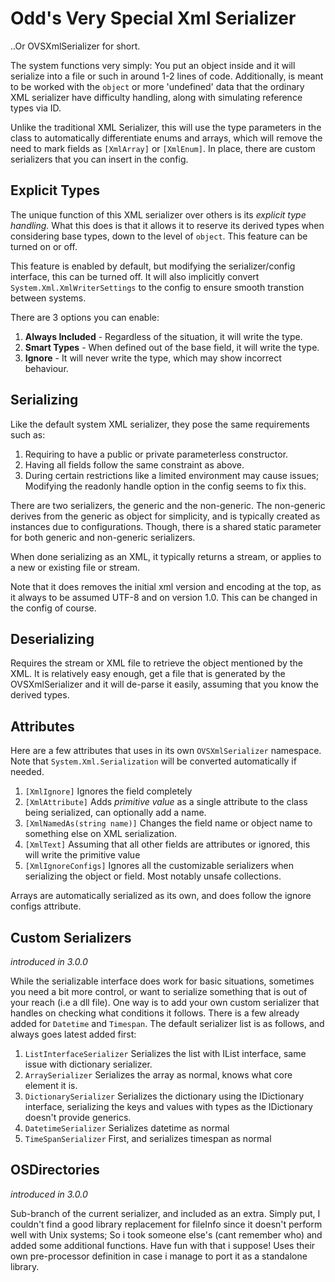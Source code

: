 ﻿# Odd's Very Special Xml Serializer

..Or OVSXmlSerializer for short.

The system functions very simply: You put an object inside and it will serialize
into a file or such in around 1-2 lines of code. Additionally, is meant to be 
worked with the `object` or more 'undefined' data that the ordinary XML serializer 
have difficulty handling, along with simulating reference types via ID.


Unlike the traditional XML Serializer, this will use the type parameters in the
class to automatically differentiate enums and arrays, which will remove the 
need to mark fields as `[XmlArray]` or `[XmlEnum]`. In place, there are custom 
serializers that you can insert in the config.

## Explicit Types

The unique function of this XML serializer over others is its *explicit type 
handling.* What this does is that it allows it to reserve its derived types when
considering base types, down to the level of `object`. This feature can be turned
on or off.

This feature is enabled by default, but modifying the serializer/config interface, 
this can be turned  off. It will also implicitly convert `System.Xml.XmlWriterSettings` 
to the config to ensure smooth transtion between systems.

There are 3 options you can enable:
1. **Always Included** - Regardless of the situation, it will write the type.
2. **Smart Types** - When defined out of the base field, it will write the type.
3. **Ignore** - It will never write the type, which may show incorrect behaviour.

## Serializing

Like the default system XML serializer, they pose the same requirements such as:
1. Requiring to have a public or private parameterless constructor.
2. Having all fields follow the same constraint as above.
3. During certain restrictions like a limited environment may cause issues; Modifying
the readonly handle option in the config seems to fix this.

There are two serializers, the generic and the non-generic. The non-generic derives
from the generic as object for simplicity, and is typically created as instances
due to configurations. Though, there is a shared static parameter for both generic
and non-generic serializers.

When done serializing as an XML, it typically returns a stream, or applies to a
new or existing file or stream.

Note that it does removes the initial xml version and encoding at the top, as it
always to be assumed UTF-8 and on version 1.0. This can be changed in the config
of course.

## Deserializing

Requires the stream or XML file to retrieve the object mentioned by the XML.
It is relatively easy enough, get a file that is generated by the OVSXmlSerializer
and it will de-parse it easily, assuming that you know the derived types.

## Attributes

Here are a few attributes that uses in its own `OVSXmlSerializer` namespace.
Note that `System.Xml.Serialization` will be converted automatically if needed.

1. `[XmlIgnore]` Ignores the field completely
2. `[XmlAttribute]` Adds *primitive value* as a single attribute to the class
    being serialized, can optionally add a name.
3. `[XmlNamedAs(string name)]` Changes the field name or object name to something 
   else on XML serialization.
4. `[XmlText]` Assuming that all other fields are attributes or ignored, this
   will write the primitive value  
5. `[XmlIgnoreConfigs]` Ignores all the customizable serializers when serializing
   the object or field. Most notably unsafe collections.

Arrays are automatically serialized as its own, and does follow the ignore configs
attribute.

## Custom Serializers

*introduced in 3.0.0*

While the serializable interface does work for basic situations, sometimes you
need a bit more control, or want to serialize something that is out of your reach
(i.e a dll file). One way is to add your own custom serializer that handles on
checking what conditions it follows. There is a few already added for `Datetime`
and `Timespan`. The default serializer list is as follows, and always goes latest
added first:

1. `ListInterfaceSerializer` Serializes the list with IList interface, same issue
   with dictionary serializer.
2. `ArraySerializer` Serializes the array as normal, knows what core element it is.
3. `DictionarySerializer` Serializes the dictionary using the IDictionary 
   interface, serializing the keys and values with types as the IDictionary doesn't
   provide generics.
4. `DatetimeSerializer` Serializes datetime as normal
5. `TimeSpanSerializer` First, and serializes timespan as normal

## OSDirectories

*introduced in 3.0.0*

Sub-branch of the current serializer, and included as an extra. Simply put, I
couldn't find a good library replacement for fileInfo since it doesn't perform 
well with Unix systems; So i took someone else's (cant remember who) and added
some additional functions. Have fun with that i suppose! Uses their own pre-processor
definition in case i manage to port it as a standalone library.